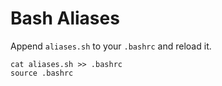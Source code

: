 # Bash Aliases

Append `aliases.sh` to your `.bashrc` and reload it.


```
cat aliases.sh >> .bashrc
source .bashrc
```
